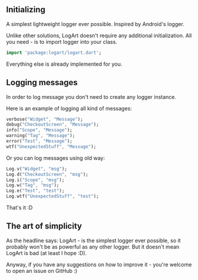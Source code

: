 ## Initializing

A simplest lightweight logger ever possible. Inspired by Android's logger.

Unlike other solutions, LogArt doesn't require any additional initialization. All you need - is to import logger into your class.

```dart
import 'package:logart/logart.dart';
```

Everything else is already implemented for you.

## Logging messages

In order to log message you don't need to create any logger instance.

Here is an example of logging all kind of messages:

```dart
verbose("Widget", "Message");
debug("CheckoutScreen", "Message");
info("Scope", "Message");
warning("Tag", "Message");
error("Test", "Message");
wtf("UnexpectedStuff", "Message");
```

Or you can log messages using old way:

```dart
Log.v("Widget", "msg");
Log.d("CheckoutScreen", "msg");
Log.i("Scope", "msg");
Log.w("Tag", "msg");
Log.e("Test", "test");
Log.wtf("UnexpectedStuff", "test");
```

That's it :D

## The art of simplicity

As the headline says: LogArt - is the simplest logger ever possible, so it probably won't be as powerful as any other logger. But it doesn't mean LogArt is bad (at least I hope :D).

Anyway, if you have any suggestions on how to improve it - you're welcome to open an issue on GitHub :)